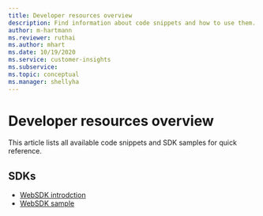 ```yaml
---
title: Developer resources overview 
description: Find information about code snippets and how to use them.
author: m-hartmann
ms.reviewer: ruthai
ms.author: mhart
ms.date: 10/19/2020
ms.service: customer-insights
ms.subservice: 
ms.topic: conceptual
ms.manager: shellyha
---
```


# Developer resources overview

This article lists all available code snippets and SDK samples for quick reference.

## SDKs

- [WebSDK introdction](get-started-websdk.md)
- [WebSDK sample](websdk-sample.md)
